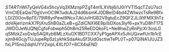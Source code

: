 $START$nWl7yQeVG4x5hcyVq3XMznpPZgT4m1LXVbj6/iJ0iYVTl5qcTZsU7scIVmCtEEaQw70gVvnOC9K1udcAJ24d6bsmKJ0DBeiD4bd4ZWIwzcTsRe9BfxLD/Z0Oov8pTE/79iR8yrPewI9Ncx7JklJvIHGB2V9gtuEcZ9QFZJLiXtFMX3hTzdoVAjerizmkX7PjXruShB0aZLeB+gZdiCNXI6E9p/bDXos3Iyf6+pxYuD8hT17SJWDOJeWJQNjCgfoFobwph50h8m25ReEDQkoFL+Ne8hwZyRnPjcXr3osLGqSMzkZxoDxIp5AQXyb6MLzXuOX1BDTCXX7yP1geAPXx5JhUQxwfUn1b1cExjm94GcjyTUJupeRpSzLykhkSdaAkuSf3UdGsctiwTePL0T+p07QiNA1JUJZ3fxLP15no2dqhUYV2xipL4XLfO7+6CX4s$END$